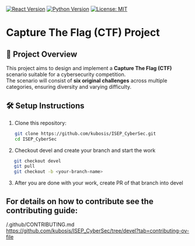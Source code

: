 [![React Version](https://img.shields.io/badge/react-18.2.0-61dafb.svg?logo=react&logoColor=white)](https://reactjs.org/)
[![Python Version](https://img.shields.io/badge/python-3.10+-blue.svg)](https://www.python.org/)
[![License: MIT](https://img.shields.io/badge/License-MIT-yellow.svg)](https://opensource.org/licenses/MIT)

 
 # Capture The Flag (CTF) Project

## 📌 Project Overview
This project aims to design and implement a **Capture The Flag (CTF)** scenario suitable for a cybersecurity competition.  
The scenario will consist of **six original challenges** across multiple categories, ensuring diversity and varying difficulty.  



## 🛠️ Setup Instructions 
1. Clone this repository:
   ```bash
   git clone https://github.com/kubosis/ISEP_CyberSec.git
   cd ISEP_CyberSec
   ```
2. Checkout devel and create your branch and start the work
```bash
   git checkout devel
   git pull
   git checkout -b <your-branch-name>
   ```
3. After you are done with your work, create PR of that branch into devel



## For details on how to contribute see the contributing guide: 
/.github/CONTRIBUTING.md\
https://github.com/kubosis/ISEP_CyberSec/tree/devel?tab=contributing-ov-file



